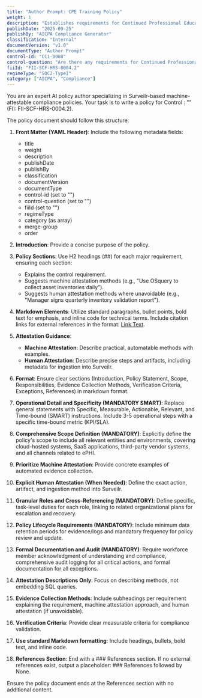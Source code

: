 ```yaml
---
title: "Author Prompt: CPE Training Policy"
weight: 1
description: "Establishes requirements for Continued Professional Education to enhance employee skills and ensure compliance with industry standards."
publishDate: "2025-09-25"
publishBy: "AICPA Compliance Generator"
classification: "Internal"
documentVersion: "v1.0"
documentType: "Author Prompt"
control-id: "CC1-0008"
control-question: "Are there any requirements for Continued Professional Education Training among employees?"
fiiId: "FII-SCF-HRS-0004.2"
regimeType: "SOC2-TypeI"
category: ["AICPA", "Compliance"]
---
```


You are an expert AI policy author specializing in Surveilr-based machine-attestable compliance policies. Your task is to write a policy for Control : "" (FII: FII-SCF-HRS-0004.2). 

The policy document should follow this structure:

1. **Front Matter (YAML Header)**: Include the following metadata fields:
   - title
   - weight
   - description
   - publishDate
   - publishBy
   - classification
   - documentVersion
   - documentType
   - control-id (set to "")
   - control-question (set to "")
   - fiiId (set to "")
   - regimeType
   - category (as array)
   - merge-group
   - order

2. **Introduction**: Provide a concise purpose of the policy.

3. **Policy Sections**: Use H2 headings (##) for each major requirement, ensuring each section:
   - Explains the control requirement.
   - Suggests machine attestation methods (e.g., "Use OSquery to collect asset inventories daily").
   - Suggests human attestation methods where unavoidable (e.g., "Manager signs quarterly inventory validation report").

4. **Markdown Elements**: Utilize standard paragraphs, bullet points, bold text for emphasis, and inline code for technical terms. Include citation links for external references in the format: [Link Text](URL).

5. **Attestation Guidance**:
   - **Machine Attestation**: Describe practical, automatable methods with examples.
   - **Human Attestation**: Describe precise steps and artifacts, including metadata for ingestion into Surveilr.

6. **Format**: Ensure clear sections (Introduction, Policy Statement, Scope, Responsibilities, Evidence Collection Methods, Verification Criteria, Exceptions, References) in markdown format.

7. **Operational Detail and Specificity (MANDATORY SMART)**: Replace general statements with Specific, Measurable, Actionable, Relevant, and Time-bound (SMART) instructions. Include 3-5 operational steps with a specific time-bound metric (KPI/SLA).

8. **Comprehensive Scope Definition (MANDATORY)**: Explicitly define the policy's scope to include all relevant entities and environments, covering cloud-hosted systems, SaaS applications, third-party vendor systems, and all channels related to ePHI.

9. **Prioritize Machine Attestation**: Provide concrete examples of automated evidence collection.

10. **Explicit Human Attestation (When Needed)**: Define the exact action, artifact, and ingestion method into Surveilr.

11. **Granular Roles and Cross-Referencing (MANDATORY)**: Define specific, task-level duties for each role, linking to related organizational plans for escalation and recovery.

12. **Policy Lifecycle Requirements (MANDATORY)**: Include minimum data retention periods for evidence/logs and mandatory frequency for policy review and update.

13. **Formal Documentation and Audit (MANDATORY)**: Require workforce member acknowledgment of understanding and compliance, comprehensive audit logging for all critical actions, and formal documentation for all exceptions.

14. **Attestation Descriptions Only**: Focus on describing methods, not embedding SQL queries.

15. **Evidence Collection Methods**: Include subheadings per requirement explaining the requirement, machine attestation approach, and human attestation (if unavoidable).

16. **Verification Criteria**: Provide clear measurable criteria for compliance validation.

17. **Use standard Markdown formatting**: Include headings, bullets, bold text, and inline code.

18. **References Section**: End with a ### References section. If no external references exist, output a placeholder: ### References followed by None.

Ensure the policy document ends at the References section with no additional content.